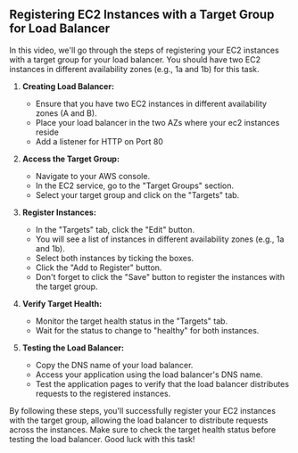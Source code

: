## Registering EC2 Instances with a Target Group for Load Balancer

In this video, we'll go through the steps of registering your EC2 instances with a target group for your load balancer. You should have two EC2 instances in different availability zones (e.g., 1a and 1b) for this task.
1. **Creating Load Balancer:**
   - Ensure that you have two EC2 instances in different availability zones (A and B).
   - Place your load balancer in the two AZs where your ec2 instances reside
   - Add a listener for HTTP on Port 80

2. **Access the Target Group:**
   - Navigate to your AWS console.
   - In the EC2 service, go to the "Target Groups" section.
   - Select your target group and click on the "Targets" tab.

3. **Register Instances:**
   - In the "Targets" tab, click the "Edit" button.
   - You will see a list of instances in different availability zones (e.g., 1a and 1b).
   - Select both instances by ticking the boxes.
   - Click the "Add to Register" button.
   - Don't forget to click the "Save" button to register the instances with the target group.

4. **Verify Target Health:**
   - Monitor the target health status in the "Targets" tab.
   - Wait for the status to change to "healthy" for both instances.

5. **Testing the Load Balancer:**
   - Copy the DNS name of your load balancer.
   - Access your application using the load balancer's DNS name.
   - Test the application pages to verify that the load balancer distributes requests to the registered instances.

By following these steps, you'll successfully register your EC2 instances with the target group, allowing the load balancer to distribute requests across the instances. Make sure to check the target health status before testing the load balancer. Good luck with this task!
